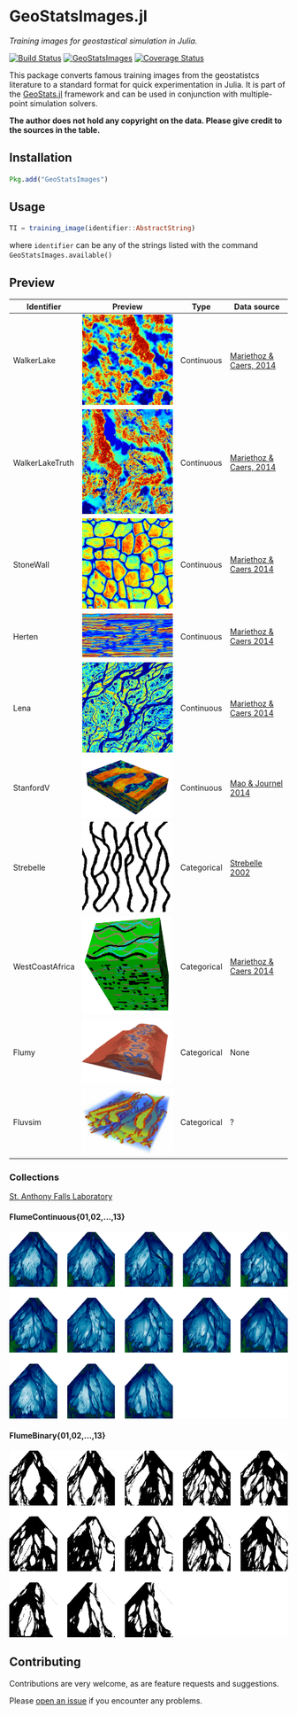 GeoStatsImages.jl
=================

*Training images for geostastical simulation in Julia.*

[![Build Status](https://travis-ci.org/juliohm/GeoStatsImages.jl.svg?branch=master)](https://travis-ci.org/juliohm/GeoStatsImages.jl)
[![GeoStatsImages](http://pkg.julialang.org/badges/GeoStatsImages_0.5.svg)](http://pkg.julialang.org/?pkg=GeoStatsImages)
[![Coverage Status](https://codecov.io/gh/juliohm/GeoStatsImages.jl/branch/master/graph/badge.svg)](https://codecov.io/gh/juliohm/GeoStatsImages.jl)

This package converts famous training images from the geostatistcs
literature to a standard format for quick experimentation in Julia.
It is part of the [GeoStats.jl](https://github.com/juliohm/GeoStats.jl)
framework and can be used in conjunction with multiple-point simulation
solvers.

**The author does not hold any copyright on the data. Please give credit to the sources in the table.**

Installation
------------

```julia
Pkg.add("GeoStatsImages")
```

Usage
-----

```julia
TI = training_image(identifier::AbstractString)
```
where `identifier` can be any of the strings listed with the command `GeoStatsImages.available()`

Preview
-------

| Identifier | Preview | Type | Data source |
| ---------- |:-------:| ---- | ----------- |
| WalkerLake | ![WalkerLakePreview](src/data/WalkerLake.png) | Continuous | [Mariethoz & Caers, 2014][TI-book-url] |
| WalkerLakeTruth | ![WalkerLakeTruthPreview](src/data/WalkerLakeTruth.png) | Continuous | [Mariethoz & Caers, 2014][TI-book-url] |
| StoneWall | ![StoneWallPreview](src/data/StoneWall.png) | Continuous | [Mariethoz & Caers 2014][TI-book-url] |
| Herten | ![HertenPreview](src/data/Herten.png) | Continuous | [Mariethoz & Caers 2014][TI-book-url] |
| Lena | ![LenaPreview](src/data/Lena.png) | Continuous | [Mariethoz & Caers 2014][TI-book-url] |
| StanfordV | ![StanfordVPreview](src/data/StanfordV.png) | Continuous | [Mao & Journel 2014][StanfordV-url] |
| Strebelle | ![StrebellePreview](src/data/Strebelle.png) | Categorical | [Strebelle 2002][SNESIM-url] |
| WestCoastAfrica | ![WestCoastAfricaPreview](src/data/WestCoastAfrica.png) | Categorical | [Mariethoz & Caers 2014][TI-book-url] |
| Flumy | ![FlumyPreview](src/data/Flumy.png) | Categorical | None |
| Fluvsim | ![FluvsimPreview](src/data/Fluvsim.png) | Categorical | ? |

### Collections

[St. Anthony Falls Laboratory](https://www.esci.umn.edu/orgs/seds/Sedi_Research.htm)

#### FlumeContinuous{01,02,...,13}
![FlumeContinuousPreview](src/data/FlumeContinuous.png)

#### FlumeBinary{01,02,...,13}
![FlumeBinaryPreview](src/data/FlumeBinary.png)

Contributing
------------

Contributions are very welcome, as are feature requests and suggestions.

Please [open an issue](https://github.com/juliohm/GeoStatsImages.jl/issues) if you encounter any problems.

[TI-book-url]: http://trainingimages.org
[StanfordV-url]: http://pangea.stanford.edu/departments/ere/dropbox/scrf/documents/reports/12/SCRF1999_Report12/SCRF1999_shuguang/stanford4.ps.zip
[SNESIM-url]: https://link.springer.com/article/10.1023/A%3A1014009426274

